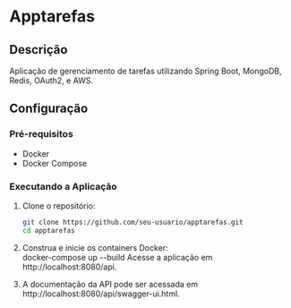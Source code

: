 # Apptarefas

## Descrição
Aplicação de gerenciamento de tarefas utilizando Spring Boot, MongoDB, Redis, OAuth2, e AWS.

## Configuração

### Pré-requisitos
- Docker
- Docker Compose

### Executando a Aplicação

1. Clone o repositório:
   ```bash
   git clone https://github.com/seu-usuario/apptarefas.git
   cd apptarefas

2. Construa e inicie os containers Docker:  
docker-compose up --build
Acesse a aplicação em http://localhost:8080/api.

3. A documentação da API pode ser acessada em http://localhost:8080/api/swagger-ui.html.